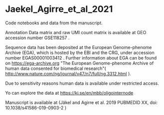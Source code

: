 # Jaekel_Agirre_et_al_2021
Code notebooks and data from the manuscript. 

Annotation Data matrix and raw UMI count matrix is available at GEO accession number GSE118257 . 

Sequence data has been deposited at the European Genome-phenome Archive (EGA), which is hosted by the EBI and the CRG, under accession number EGAS00001003412 . Further information about EGA can be found on https://ega-archive.org "The European Genome-phenome Archive of human data consented for biomedical research"( http://www.nature.com/ng/journal/v47/n7/full/ng.3312.html ). 

Due to sensitivity reasons human data is available under restricted access.

Yo can explore the data at https://ki.se/en/mbb/oligointernode

Manuscript is available at (Jäkel and Agirre et al. 2019 PUBMEDID XX, doi: 10.1038/s41586-019-0903-2 )




